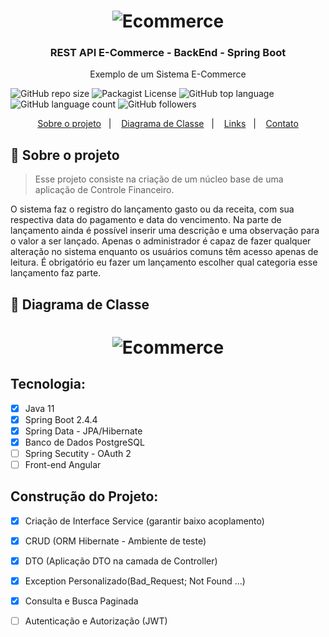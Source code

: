 <h1 align="center">
    <img alt="Ecommerce" src="https://github.com/JeffersonLuizCruz/receitadespesa/blob/main/src/logo2.png" />
</h1>

<h3 align="center">
  REST API E-Commerce - BackEnd - Spring Boot
</h3>

<p align="center">Exemplo de um Sistema E-Commerce</p>

![GitHub repo size](https://img.shields.io/github/repo-size/JeffersonLuizCruz/financial)  ![Packagist License](https://img.shields.io/packagist/l/JeffersonLuizCruz/financial)  ![GitHub top language](https://img.shields.io/github/languages/top/JeffersonLuizCruz/financial)  ![GitHub language count](https://img.shields.io/github/languages/count/JeffersonLuizCruz/financial?label=Linguagem%20de%20Programa%C3%A7%C3%A3o)  ![GitHub followers](https://img.shields.io/github/followers/JeffersonLuizCruz?style=social)

<p align="center">
  <a href="#-sobre">Sobre o projeto</a>&nbsp;&nbsp;&nbsp;|&nbsp;&nbsp;&nbsp;
  <a href="#-diagrama">Diagrama de Classe</a>&nbsp;&nbsp;&nbsp;|&nbsp;&nbsp;&nbsp;
  <a href="#-links">Links</a>&nbsp;&nbsp;&nbsp;|&nbsp;&nbsp;&nbsp;
  <a href="#-contato">Contato</a>
</p>

## :page_with_curl: Sobre o projeto <a name="-sobre"/></a>

> Esse projeto consiste na criação de um núcleo base de uma aplicação de Controle Financeiro.

O sistema faz o registro do lançamento gasto ou da receita, com sua respectiva data do pagamento e data do vencimento. Na parte de lançamento ainda é possível inserir uma descrição e uma observação para o valor a ser lançado. Apenas o administrador é capaz de fazer qualquer alteração no sistema enquanto os usuários comuns têm acesso apenas de leitura. É obrigatório eu fazer um lançamento escolher qual categoria esse lançamento faz parte.


## :page_with_curl: Diagrama de Classe <a name="-diagrama"/></a>
<h1 align="center">
    <img alt="Ecommerce" src="https://github.com/JeffersonLuizCruz/financial/blob/main/src/main/resources/tamplates/Classe%20UML3.png" />
</h1>

## Tecnologia:
- [x] Java 11<br>
- [x] Spring Boot 2.4.4<br>
- [x] Spring Data - JPA/Hibernate<br>
- [x] Banco de Dados PostgreSQL<br>
- [ ] Spring Secutity - OAuth 2<br>
- [ ] Front-end Angular

## Construção do Projeto:
- [x] Criação de Interface Service (garantir baixo acoplamento)<br>
- [x] CRUD (ORM Hibernate - Ambiente de teste)<br>
- [x] DTO (Aplicação DTO na camada de Controller)
- [x] Exception Personalizado(Bad_Request; Not Found ...)
- [x] Consulta e Busca Paginada
- [ ] Autenticação e Autorização (JWT)



